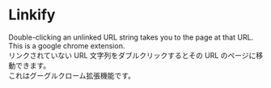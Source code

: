 # Linkify
Double-clicking an unlinked URL string takes you to the page at that URL.  
This is a google chrome extension.  
リンクされていない URL 文字列をダブルクリックするとその URL のページに移動できます。  
これはグーグルクローム拡張機能です。
